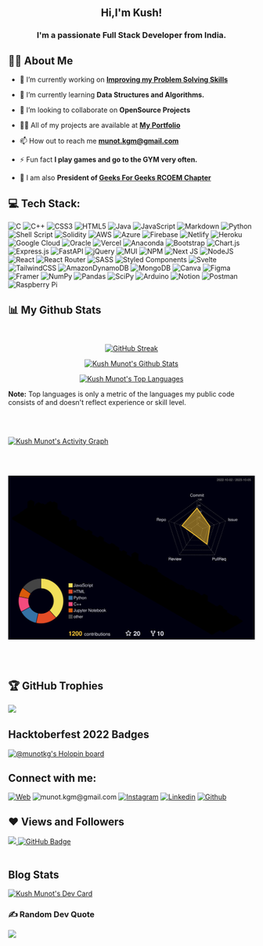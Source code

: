 <h2 align="center">Hi,I'm Kush!</h2>
<h3 align="center">I'm a passionate Full Stack Developer from India.</h3>


## 🙋‍♂️ About Me

- 🔭 I’m currently working on **[Improving my Problem Solving Skills](https://www.codechef.com/users/kushmunot)**

- 🌱 I’m currently learning **Data Structures and Algorithms.**

- 👯 I’m looking to collaborate on **OpenSource Projects**

- 👨‍💻 All of my projects are available at **[My Portfolio](https://kushmunot.netlify.app/)**

- 📫 How out to reach me **munot.kgm@gmail.com**

- ⚡ Fun fact **I play games and go to the GYM very often.**
- 🚀 I am also **President of [Geeks For Geeks RCOEM Chapter](https://gfgrcoem.netlify.app/About)**

<!-- 
## 🚀 Languages and Tools:
<p align="center"> 
    <a><img src="https://cdn.jsdelivr.net/gh/devicons/devicon/icons/c/c-original.svg" alt="C" width="40px" height="40px" /></a>
    <a><img src="https://cdn.jsdelivr.net/gh/devicons/devicon/icons/cplusplus/cplusplus-original.svg" alt="C++" width="40" height="40"/></a>
    <a href="https://www.python.org" target="_blank"> <img src="https://img.icons8.com/color/48/000000/python.png"/> </a>
    <a href="https://reactjs.org/" target="_blank"> <img src="https://img.icons8.com/color/48/000000/react-native.png"/> </a> 
    <a  target="_blank"> <img src="https://cdn.jsdelivr.net/gh/devicons/devicon/icons/materialui/materialui-original.svg" alt="MUI" width="40px" height="40px"/> </a>
    <a href="https://www.w3.org/html/" target="_blank"> <img src="https://img.icons8.com/color/48/000000/html-5.png"/> </a> 
    <a href="https://www.w3schools.com/css/" target="_blank"> <img src="https://img.icons8.com/color/48/000000/css3.png"/> </a> 
    <a href="https://getbootstrap.com" target="_blank"> <img src="https://img.icons8.com/color/48/000000/bootstrap.png"/> </a>      
    <a href="https://developer.mozilla.org/en-US/docs/Web/JavaScript" target="_blank"> <img src="https://img.icons8.com/color/48/000000/javascript.png"/> </a> 
    <a><img src="https://cdn.jsdelivr.net/gh/devicons/devicon/icons/jquery/jquery-original-wordmark.svg" alt="C" width="40" height="40"/></a>
    <a style="padding-right:8px;" href="https://nodejs.org" target="_blank"> <img src="https://img.icons8.com/color/48/000000/nodejs.png"/> </a> 
    <a style="padding-right:8px;" href="https://www.mysql.com/" target="_blank"> <img src="https://img.icons8.com/fluent/50/000000/mysql-logo.png"/> </a>
    <a href="https://www.mongodb.com/" target="_blank"> <img src="https://raw.githubusercontent.com/devicons/devicon/master/icons/mongodb/mongodb-original-wordmark.svg" alt="mongodb" width="48" height="48"/> </a> 
    <a href="https://postman.com" target="_blank"> <img src="https://www.vectorlogo.zone/logos/getpostman/getpostman-icon.svg" alt="postman" width="45" height="45"/> </a>   
    <a href="https://git-scm.com/" target="_blank"> <img src="https://img.icons8.com/color/48/000000/git.png"/> </a> 
    <a href="https://expressjs.com" target="_blank"> <img src="https://raw.githubusercontent.com/devicons/devicon/master/icons/express/express-original-wordmark.svg" alt="express" width="50px" height="50px" /> </a>
    <a  target="_blank"> <img src="https://cdn.jsdelivr.net/gh/devicons/devicon/icons/googlecloud/googlecloud-original-wordmark.svg" alt="GCloud" width="50px" height="50px"/> </a> 
    <a  target="_blank"> <img src="https://cdn.jsdelivr.net/gh/devicons/devicon/icons/figma/figma-original.svg" alt="Figma" width="50px" height="40px"/> </a>
    <a  target="_blank"> <img src="https://cdn.jsdelivr.net/gh/devicons/devicon/icons/java/java-original-wordmark.svg" alt="Java" width="50px" height="40px"/> </a>
    <a  target="_blank"> 
            <img src="https://cdn.jsdelivr.net/gh/devicons/devicon/icons/jupyter/jupyter-original-wordmark.svg"       alt="Java" width="50px" height="40px"/> </a>
    <a  target="_blank"> 
            <img src="https://cdn.jsdelivr.net/gh/devicons/devicon/icons/kaggle/kaggle-original-wordmark.svg" alt="kaggle" width="50px" height="40px"/> </a>
    <a  target="_blank"> <img src="https://cdn.jsdelivr.net/gh/devicons/devicon/icons/numpy/numpy-original-wordmark.svg" alt="Java" width="50px" height="40px"/> </a>
    <a  target="_blank"><img src="https://cdn.jsdelivr.net/gh/devicons/devicon/icons/pandas/pandas-original-wordmark.svg" alt="Java" width="50px" height="40px"/> </a>
    <a  target="_blank"><img src="https://cdn.jsdelivr.net/gh/devicons/devicon/icons/raspberrypi/raspberrypi-original.svg" alt="Java" width="50px" height="40px"/> </a>
    <a  target="_blank">
            <img src="https://cdn.jsdelivr.net/gh/devicons/devicon/icons/sass/sass-original.svg" alt="Java" width="50px" height="40px"/> </a>
    
</p> -->
## 💻 Tech Stack:
![C](https://img.shields.io/badge/c-%2300599C.svg?style=for-the-badge&logo=c&logoColor=white) ![C++](https://img.shields.io/badge/c++-%2300599C.svg?style=for-the-badge&logo=c%2B%2B&logoColor=white) ![CSS3](https://img.shields.io/badge/css3-%231572B6.svg?style=for-the-badge&logo=css3&logoColor=white) ![HTML5](https://img.shields.io/badge/html5-%23E34F26.svg?style=for-the-badge&logo=html5&logoColor=white) ![Java](https://img.shields.io/badge/java-%23ED8B00.svg?style=for-the-badge&logo=java&logoColor=white) ![JavaScript](https://img.shields.io/badge/javascript-%23323330.svg?style=for-the-badge&logo=javascript&logoColor=%23F7DF1E) ![Markdown](https://img.shields.io/badge/markdown-%23000000.svg?style=for-the-badge&logo=markdown&logoColor=white) ![Python](https://img.shields.io/badge/python-3670A0?style=for-the-badge&logo=python&logoColor=ffdd54) ![Shell Script](https://img.shields.io/badge/shell_script-%23121011.svg?style=for-the-badge&logo=gnu-bash&logoColor=white) ![Solidity](https://img.shields.io/badge/Solidity-%23363636.svg?style=for-the-badge&logo=solidity&logoColor=white) ![AWS](https://img.shields.io/badge/AWS-%23FF9900.svg?style=for-the-badge&logo=amazon-aws&logoColor=white) ![Azure](https://img.shields.io/badge/azure-%230072C6.svg?style=for-the-badge&logo=azure-devops&logoColor=white) ![Firebase](https://img.shields.io/badge/firebase-%23039BE5.svg?style=for-the-badge&logo=firebase) ![Netlify](https://img.shields.io/badge/netlify-%23000000.svg?style=for-the-badge&logo=netlify&logoColor=#00C7B7) ![Heroku](https://img.shields.io/badge/heroku-%23430098.svg?style=for-the-badge&logo=heroku&logoColor=white) ![Google Cloud](https://img.shields.io/badge/Google%20Cloud-%234285F4.svg?style=for-the-badge&logo=google-cloud&logoColor=white) ![Oracle](https://img.shields.io/badge/Oracle-F80000?style=for-the-badge&logo=oracle&logoColor=white) ![Vercel](https://img.shields.io/badge/vercel-%23000000.svg?style=for-the-badge&logo=vercel&logoColor=white) ![Anaconda](https://img.shields.io/badge/Anaconda-%2344A833.svg?style=for-the-badge&logo=anaconda&logoColor=white) ![Bootstrap](https://img.shields.io/badge/bootstrap-%23563D7C.svg?style=for-the-badge&logo=bootstrap&logoColor=white) ![Chart.js](https://img.shields.io/badge/chart.js-F5788D.svg?style=for-the-badge&logo=chart.js&logoColor=white) ![Express.js](https://img.shields.io/badge/express.js-%23404d59.svg?style=for-the-badge&logo=express&logoColor=%2361DAFB) ![FastAPI](https://img.shields.io/badge/FastAPI-005571?style=for-the-badge&logo=fastapi) ![jQuery](https://img.shields.io/badge/jquery-%230769AD.svg?style=for-the-badge&logo=jquery&logoColor=white) ![MUI](https://img.shields.io/badge/MUI-%230081CB.svg?style=for-the-badge&logo=material-ui&logoColor=white) ![NPM](https://img.shields.io/badge/NPM-%23000000.svg?style=for-the-badge&logo=npm&logoColor=white) ![Next JS](https://img.shields.io/badge/Next-black?style=for-the-badge&logo=next.js&logoColor=white) ![NodeJS](https://img.shields.io/badge/node.js-6DA55F?style=for-the-badge&logo=node.js&logoColor=white) ![React](https://img.shields.io/badge/react-%2320232a.svg?style=for-the-badge&logo=react&logoColor=%2361DAFB) ![React Router](https://img.shields.io/badge/React_Router-CA4245?style=for-the-badge&logo=react-router&logoColor=white) ![SASS](https://img.shields.io/badge/SASS-hotpink.svg?style=for-the-badge&logo=SASS&logoColor=white) ![Styled Components](https://img.shields.io/badge/styled--components-DB7093?style=for-the-badge&logo=styled-components&logoColor=white) ![Svelte](https://img.shields.io/badge/svelte-%23f1413d.svg?style=for-the-badge&logo=svelte&logoColor=white) ![TailwindCSS](https://img.shields.io/badge/tailwindcss-%2338B2AC.svg?style=for-the-badge&logo=tailwind-css&logoColor=white) ![AmazonDynamoDB](https://img.shields.io/badge/Amazon%20DynamoDB-4053D6?style=for-the-badge&logo=Amazon%20DynamoDB&logoColor=white) ![MongoDB](https://img.shields.io/badge/MongoDB-%234ea94b.svg?style=for-the-badge&logo=mongodb&logoColor=white) ![Canva](https://img.shields.io/badge/Canva-%2300C4CC.svg?style=for-the-badge&logo=Canva&logoColor=white) 	![Figma](https://img.shields.io/badge/figma-%23F24E1E.svg?style=for-the-badge&logo=figma&logoColor=white) ![Framer](https://img.shields.io/badge/Framer-black?style=for-the-badge&logo=framer&logoColor=blue) ![NumPy](https://img.shields.io/badge/numpy-%23013243.svg?style=for-the-badge&logo=numpy&logoColor=white) ![Pandas](https://img.shields.io/badge/pandas-%23150458.svg?style=for-the-badge&logo=pandas&logoColor=white) ![SciPy](https://img.shields.io/badge/SciPy-%230C55A5.svg?style=for-the-badge&logo=scipy&logoColor=%white) ![Arduino](https://img.shields.io/badge/-Arduino-00979D?style=for-the-badge&logo=Arduino&logoColor=white) ![Notion](https://img.shields.io/badge/Notion-%23000000.svg?style=for-the-badge&logo=notion&logoColor=white) ![Postman](https://img.shields.io/badge/Postman-FF6C37?style=for-the-badge&logo=postman&logoColor=white) ![Raspberry Pi](https://img.shields.io/badge/-RaspberryPi-C51A4A?style=for-the-badge&logo=Raspberry-Pi)
<br/>

## 📊 My Github Stats



  <br/>
    <p align="center">
    <a href="https://git.io/streak-stats"><img src="https://streak-stats.demolab.com?user=Kush-munot" alt="GitHub Streak" /></a>
    </p>
    <p align="center">
    <a href="https://github.com/Kush-munot/github-readme-stats"><img alt="Kush Munot's Github Stats" src="https://github-readme-stats-sigma-five.vercel.app/api?username=Kush-munot&show_icons=true&count_private=true&theme=react&hide_border=true&bg_color=0D1117" /></a>
    </p>
    
<p align="center">
  <a href="https://github.com/Kush-munot/github-readme-stats"><img alt="Kush Munot's Top Languages" src="https://github-readme-stats-sigma-five.vercel.app/api/top-langs/?username=Kush-munot&langs_count=8&count_private=true&layout=compact&theme=react&hide_border=true&bg_color=0D1117" /></a>
</p>

  <b>Note:</b> Top languages is only a metric of the languages my public code consists of and doesn't reflect experience or skill level.

<br/>
<br/>

<a href="https://github.com/Kush-munot/github-readme-activity-graph"><img alt="Kush Munot's Activity Graph" src="https://github-readme-activity-graph.vercel.app/graph?username=Kush-munot&bg_color=0D1117&color=5BCDEC&line=5BCDEC&point=FFFFFF&hide_border=true" /></a>

<br/>
<br/>

![](./profile-3d-contrib/profile-night-rainbow.svg)

<br/>
<br/>

## 🏆 GitHub Trophies
![](https://github-profile-trophy.vercel.app/?username=Kush-munot&theme=onedark&no-frame=false&no-bg=true&margin-w=4)

## Hacktoberfest 2022 Badges 
[![@munotkg's Holopin board](https://holopin.me/munotkg)](https://holopin.io/@munotkg)

## Connect with me:
[<img alt="Web" src="https://img.shields.io/badge/website-%23E4405F.svg?style=for-the-badge&logo=circle&logoColor=white" />](https://kushmunot.netlify.app/)
![munot.kgm@gmail.com](https://img.shields.io/badge/Gmail-D14836?style=for-the-badge&logo=gmail&logoColor=white)  [<img alt="Instagram" src="https://img.shields.io/badge/kushjain.17-%23E4405F.svg?style=for-the-badge&logo=Instagram&logoColor=white" />](https://www.instagram.com/kushjain.17/) [<img alt="Linkedin" src="https://img.shields.io/badge/LinkedIn-0077B5?style=for-the-badge&logo=linkedin&logoColor=white" />](https://www.linkedin.com/in/kush-munot/) [<img alt="Github" src="https://img.shields.io/badge/GitHub-181717.svg?style=for-the-badge&logo=GitHub&logoColor=white" />](https://github.com/Kush-munot)



## ❤ Views and Followers
<a href="https://github.com/Meghna-DAS/github-profile-views-counter">
    <img src="https://komarev.com/ghpvc/?username=Kush-munot">
</a>
<a href="https://github.com/Kush-munot?tab=followers"><img src="https://img.shields.io/github/followers/Kush-munot?label=Followers&style=social" alt="GitHub Badge"></a>
<br><br>

## Blog Stats
<a href="https://app.daily.dev/Kush_Munot"><img src="https://api.daily.dev/devcards/f365ed9a5ca342fe82fd9521a7878890.png?r=via" width="400" alt="Kush Munot's Dev Card"/></a>
### ✍️ Random Dev Quote
![](https://quotes-github-readme.vercel.app/api?type=horizontal&theme=radical)
